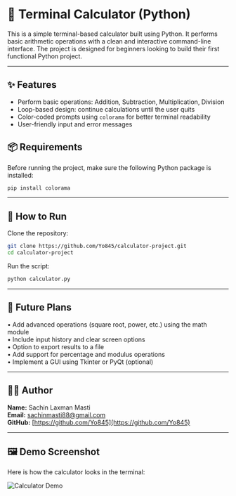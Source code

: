 # 🔢 Terminal Calculator (Python)

This is a simple terminal-based calculator built using Python. It performs basic arithmetic operations with a clean and interactive command-line interface. The project is designed for beginners looking to build their first functional Python project.

---

## ✨ Features

- Perform basic operations: Addition, Subtraction, Multiplication, Division
- Loop-based design: continue calculations until the user quits
- Color-coded prompts using `colorama` for better terminal readability
- User-friendly input and error messages

## 📦 Requirements

Before running the project, make sure the following Python package is installed:

```bash
pip install colorama
```

---

## 🚀 How to Run

Clone the repository:

```bash
git clone https://github.com/Yo845/calculator-project.git
cd calculator-project
```

Run the script:

```bash
python calculator.py
```

---

## 🔧 Future Plans

• Add advanced operations (square root, power, etc.) using the math module  
• Include input history and clear screen options  
• Option to export results to a file  
• Add support for percentage and modulus operations  
• Implement a GUI using Tkinter or PyQt (optional)

---

## 👨‍💻 Author

**Name:** Sachin Laxman Masti  
**Email:** sachinmasti88@gmail.com  
**GitHub:** [https://github.com/Yo845](https://github.com/Yo845)

---

## 🖼️ Demo Screenshot

Here is how the calculator looks in the terminal:

![Calculator Demo](calculator%20demo.png)


